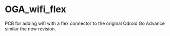 # OGA_wifi_flex
PCB for adding wifi with a flex connector to the original Odroid Go Advance similar the new revision.
